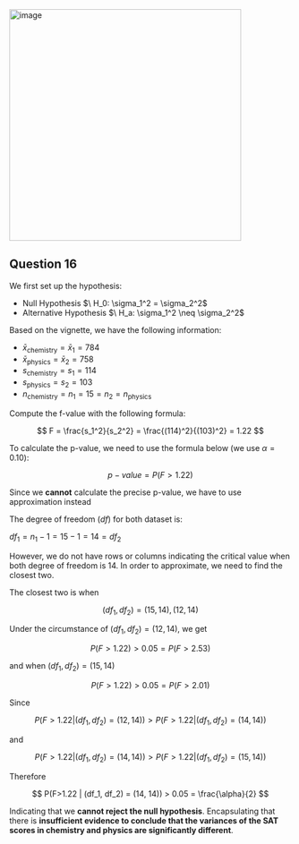 <img width="414" alt="image" src="https://github.com/user-attachments/assets/7a93dd7e-1041-43a7-b346-ecfe5e5dc6ee" />

## Question 16

We first set up the hypothesis:
- Null Hypothesis $\ H_0: \sigma_1^2 = \sigma_2^2\$ 
- Alternative Hypothesis $\ H_a: \sigma_1^2 \neq \sigma_2^2\$

Based on the vignette, we have the following information:
- $\bar{x}_{\text{chemistry}} = \bar{x}_1 = 784$
- $\bar{x}_{\text{physics}} = \bar{x}_2 = 758$
- $s_{\text{chemistry}} = s_1 = 114$
- $s_{\text{physics}} = s_2 = 103$
- $n_{\text{chemistry}} = n_1 = 15 = n_2 = n_{\text{physics}}$

Compute the f-value with the following formula:

$$
F = \frac{s_1^2}{s_2^2} = \frac{(114)^2}{(103)^2} = 1.22
$$

To calculate the p-value, we need to use the formula below (we use $\alpha = 0.10$):

$$
p-value = P(F>1.22)
$$

Since we **cannot** calculate the precise p-value, we have to use approximation instead

The degree of freedom ($df$) for both dataset is:

$df_1 = n_1 - 1 = 15 - 1 = 14 = df_2$

However, we do not have rows or columns indicating the critical value when both degree of freedom is 14.
In order to approximate, we need to find the closest two.

The closest two is when 

$$
(df_1, df_2) = (15, 14), (12, 14)
$$

Under the circumstance of $(df_1, df_2) = (12, 14)$, we get 

$$
P(F>1.22) > 0.05 = P(F>2.53)
$$

and when  $(df_1, df_2) = (15, 14)$

$$
P(F>1.22) > 0.05 = P(F>2.01)
$$

Since

$$
P(F>1.22 | (df_1, df_2) = (12, 14)) > P(F>1.22 | (df_1, df_2) = (14, 14)) 
$$

and

$$
P(F>1.22 | (df_1, df_2) = (14, 14)) > P(F>1.22 | (df_1, df_2) = (15, 14))
$$

Therefore

$$
P(F>1.22 | (df_1, df_2) = (14, 14)) > 0.05 = \frac{\alpha}{2}
$$

Indicating that we **cannot reject the null hypothesis**. 
Encapsulating that there is **insufficient evidence to conclude that the variances of the SAT scores in chemistry and physics are significantly different**. 



